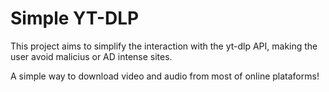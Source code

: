 # Simple YT-DLP

This project aims to simplify the interaction with the yt-dlp API, making the user avoid malicius or AD intense sites.

A simple way to download video and audio from most of online plataforms!